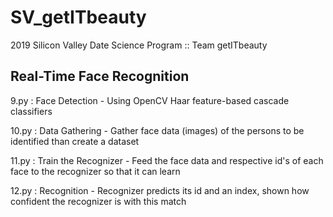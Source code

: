 # SV_getITbeauty
2019 Silicon Valley Date Science Program :: Team getITbeauty


## Real-Time Face Recognition 

9.py 
: Face Detection - Using OpenCV Haar feature-based cascade classifiers
  
10.py 
: Data Gathering - Gather face data (images) of the persons to be identified than create a dataset
  
11.py 
: Train the Recognizer - Feed the face data and respective id's of each face to the recognizer so that it can learn
  
12.py 
: Recognition - Recognizer predicts its id and an index, shown how confident the recognizer is with this match
